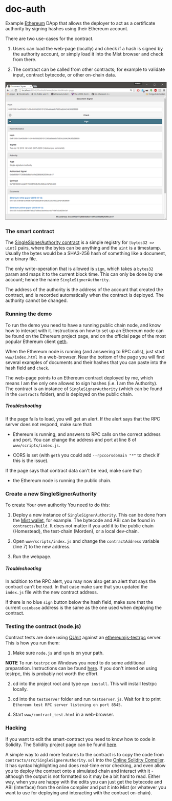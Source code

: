 # doc-auth

Example [Ethereum](https://www.ethereum.org/) DApp that allows the deployer to act as a certificate authority by signing hashes using their Ethereum account.

There are two use-cases for the contract.

1. Users can load the web-page (locally) and check if a hash is signed by the authority account, or simply load it into the Mist browser and check from there.

2. The contract can be called from other contracts; for example to validate input, contract bytecode, or other on-chain data.

![docauth01.png](./images/docauth01.png)

### The smart contract

The [SingleSignerAuthority contract](https://github.com/androlo/doc-auth/blob/master/contracts/src/SingleSignerAuthority.sol) is a simple registry for `[bytes32 => uint]` pairs, where the bytes can be anything and the `uint` is a timestamp. Usually the bytes would be a SHA3-256 hash of something like a document, or a binary file.

The only write-operation that is allowed is `sign`, which takes a `bytes32` param and maps it to the current block time. This can only be done by one account; hence the name `SingleSignerAuthority`.

The address of the authority is the address of the account that created the contract, and is recorded automatically when the contract is deployed. The authority cannot be changed.

### Running the demo

To run the demo you need to have a running public chain node, and know how to interact with it. Instructions on how to set up an Ethereum node can be found on the Ethereum project page, and on the official page of the most popular Ethereum client [geth](http://ethereum.github.io/go-ethereum/).

When the Ethereum node is running (and answering to RPC calls), just start `www/index.html` in a web-browser. Near the bottom of the page you will find several examples of documents and their hashes that you can paste into the hash field and `check`.

The web-page points to an Ethereum contract deployed by me, which means I am the only one allowed to sign hashes (i.e. I am the Authority). The contract is an instance of `SingleSignerAuthority` (which can be found in the `contracts` folder), and is deployed on the public chain.

##### Troubleshooting

If the page fails to load, you will get an alert. If the alert says that the RPC server does not respond, make sure that:

- Ethereum is running, and answers to RPC calls on the correct address and port. You can change the address and port at line 8 of `www/scripts/index.js`.

- CORS is set (with `geth` you could add `--rpccorsdomain "*"` to check if this is the issue).

If the page says that contract data can't be read, make sure that:

- the Ethereum node is running the public chain.

### Create a new SingleSignerAuthority

To create Your own authority You need to do this:

1. Deploy a new instance of `SingleSignerAuthority`. This can be done from the [Mist wallet](https://github.com/ethereum/mist), for example. The bytecode and ABI can be found in `contracts/build`. It does not matter if you add it to the public chain (Homestead), the test-chain (Morden), or a local dev-chain.

2. Open `www/scripts/index.js` and change the `contractAddress` variable (line 7) to the new address.

3. Run the webpage.

##### Troubleshooting

In addition to the RPC alert, you may now also get an alert that says the contract can't be read. In that case make sure that you updated the `index.js` file with the new contract address.

If there is no blue `sign` button below the hash field, make sure that the current `coinbase` address is the same as the one used when deploying the contract.

### Testing the contract (node.js)

Contract tests are done using [QUnit](http://qunitjs.com/) against an [ethereumjs-testrpc]((https://github.com/ethereumjs/testrpc)) server. This is how you run them:

1. Make sure `node.js` and `npm` is on your path.

**NOTE** To run `testrpc` on Windows you need to do some additional preparation. Instructions can be found [here](https://github.com/ethereumjs/testrpc/wiki/Installing-TestRPC-on-Windows). If you don't intend on using testrpc, this is probably not worth the effort.

2. cd into the project root and type `npm install`. This will install testrpc locally.

3. cd into the `testserver` folder and run `testserver.js`. Wait for it to print `Ethereum test RPC server listening on port 8545`.

4. Start `www/contract_test.html` in a web-browser.

### Hacking

If you want to edit the smart-contract you need to know how to code in Solidity. The Solidity project page can be found [here](http://solidity.readthedocs.org/en/latest/).

A simple way to add more features to the contract is to copy the code from `contracts/src/SingleSignerAuthority.sol` into the [Online Solidity Compiler](https://chriseth.github.io/browser-solidity/). It has syntax highlighting and does real-time error checking, and even allow you to deploy the contract onto a simulated chain and interact with it - although the output is not formatted so it may be a bit hard to read. Either way, when you are happy with the edits you can just get the bytecode and ABI (interface) from the online compiler and put it into Mist (or whatever you want to use for deploying and interacting with the contract on-chain).